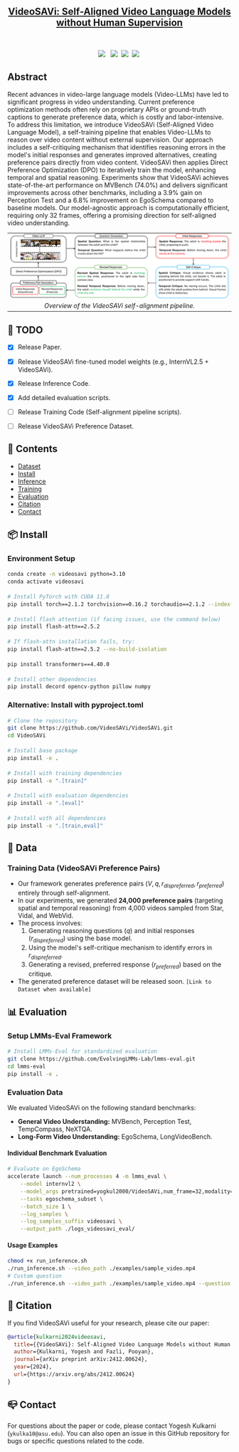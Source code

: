 <h2 align="center"> <a href="https://arxiv.org/abs/2412.00624">VideoSAVi: Self-Aligned Video Language Models without Human Supervision</a></h2>

<div align="center">

<br>


<a href='https://arxiv.org/abs/2412.00624'><img src='https://img.shields.io/badge/arXiv-2412.00624-b31b1b.svg'></a> &nbsp;
 <a href='https://people-robots.github.io/VideoSAVi/'><img src='https://img.shields.io/badge/Project-Website-blue'></a>&nbsp;
 <a href='https://huggingface.co/datasets/yogkul2000/VideoSAVi'><img src='https://img.shields.io/badge/%F0%9F%A4%97%20VideoSAVi--24K-Dataset-blue'></a>&nbsp;
 <a href='https://huggingface.co/yogkul2000/VideoSAVi'><img src='https://img.shields.io/badge/Model-Weights-yellow'></a>&nbsp;

</div>

## Abstract
Recent advances in video-large language models (Video-LLMs) have led to significant progress in video understanding. Current preference optimization methods often rely on proprietary APIs or ground-truth captions to generate preference data, which is costly and labor-intensive. To address this limitation, we introduce VideoSAVi (Self-Aligned Video Language Model), a self-training pipeline that enables Video-LLMs to reason over video content without external supervision. Our approach includes a self-critiquing mechanism that identifies reasoning errors in the model's initial responses and generates improved alternatives, creating preference pairs directly from video content. VideoSAVi then applies Direct Preference Optimization (DPO) to iteratively train the model, enhancing temporal and spatial reasoning. Experiments show that VideoSAVi achieves state-of-the-art performance on MVBench (74.0%) and delivers significant improvements across other benchmarks, including a 3.9% gain on Perception Test and a 6.8% improvement on EgoSchema compared to baseline models. Our model-agnostic approach is computationally efficient, requiring only 32 frames, offering a promising direction for self-aligned video understanding.

<table class="center">
    <tr>
    <td><img src="assets/pipeline.png" alt="VideoSAVi Overview Diagram"></td>
    </tr>
    <tr>
    <td align="center"><em>Overview of the VideoSAVi self-alignment pipeline.</em></td>
    </tr>
</table>


## 🧰 TODO
- [x] Release Paper.
- [x] Release VideoSAVi fine-tuned model weights (e.g., InternVL2.5 + VideoSAVi).
- [x] Release Inference Code.
- [x] Add detailed evaluation scripts.
- [ ] Release Training Code (Self-alignment pipeline scripts).
- [ ] Release VideoSAVi Preference Dataset.


## 📖 Contents
- [Dataset](#data)
- [Install](#install)
- [Inference](#inference)
- [Training](#training)
- [Evaluation](#evaluation)
- [Citation](#citation)
- [Contact](#contact)

## 📦 Install

### Environment Setup

```bash
conda create -n videosavi python=3.10
conda activate videosavi

# Install PyTorch with CUDA 11.8
pip install torch==2.1.2 torchvision==0.16.2 torchaudio==2.1.2 --index-url https://download.pytorch.org/whl/cu118

# Install flash attention (if facing issues, use the command below)
pip install flash-attn==2.5.2

# If flash-attn installation fails, try:
pip install flash-attn==2.5.2 --no-build-isolation

pip install transformers==4.40.0

# Install other dependencies
pip install decord opencv-python pillow numpy
```

### Alternative: Install with pyproject.toml

```bash
# Clone the repository
git clone https://github.com/VideoSAVi/VideoSAVi.git
cd VideoSAVi

# Install base package
pip install -e .

# Install with training dependencies
pip install -e ".[train]"

# Install with evaluation dependencies  
pip install -e ".[eval]"

# Install with all dependencies
pip install -e ".[train,eval]"
```

## 📝 Data

### Training Data (VideoSAVi Preference Pairs)
* Our framework generates preference pairs $(V, q, r_{dispreferred}, r_{preferred})$ entirely through self-alignment.
* In our experiments, we generated **24,000 preference pairs** (targeting spatial and temporal reasoning) from 4,000 videos sampled from Star, Vidal, and WebVid.
* The process involves:
    1.  Generating reasoning questions ($q$) and initial responses ($r_{dispreferred}$) using the base model.
    2.  Using the model's self-critique mechanism to identify errors in $r_{dispreferred}$.
    3.  Generating a revised, preferred response ($r_{preferred}$) based on the critique.
* The generated preference dataset will be released soon. `[Link to Dataset when available]`


## 📊 Evaluation

### Setup LMMs-Eval Framework

```bash
# Install LMMs-Eval for standardized evaluation
git clone https://github.com/EvolvingLMMs-Lab/lmms-eval.git
cd lmms-eval
pip install -e .
```

### Evaluation Data
We evaluated VideoSAVi on the following standard benchmarks:
* **General Video Understanding:** MVBench, Perception Test, TempCompass, NeXTQA.
* **Long-Form Video Understanding:** EgoSchema, LongVideoBench.

#### Individual Benchmark Evaluation

```bash
# Evaluate on EgoSchema
accelerate launch --num_processes 4 -m lmms_eval \
    --model internvl2 \
    --model_args pretrained=yogkul2000/VideoSAVi,num_frame=32,modality=video \
    --tasks egoschema_subset \
    --batch_size 1 \
    --log_samples \
    --log_samples_suffix videosavi \
    --output_path ./logs_videosavi_eval/
```

#### Usage Examples

```bash
chmod +x run_inference.sh
./run_inference.sh --video_path ./examples/sample_video.mp4
# Custom question
./run_inference.sh --video_path ./examples/sample_video.mp4 --question "Describe the spatial relationships in this video"
```

## 📝 Citation
If you find VideoSAVi useful for your research, please cite our paper:
```bib
@article{kulkarni2024videosavi,
  title={{VideoSAVi}: Self-Aligned Video Language Models without Human Supervision},
  author={Kulkarni, Yogesh and Fazli, Pooyan},
  journal={arXiv preprint arXiv:2412.00624},
  year={2024},
  url={https://arxiv.org/abs/2412.00624}
}
```

## 📪 Contact
For questions about the paper or code, please contact Yogesh Kulkarni (`ykulka10@asu.edu`). You can also open an issue in this GitHub repository for bugs or specific questions related to the code.

